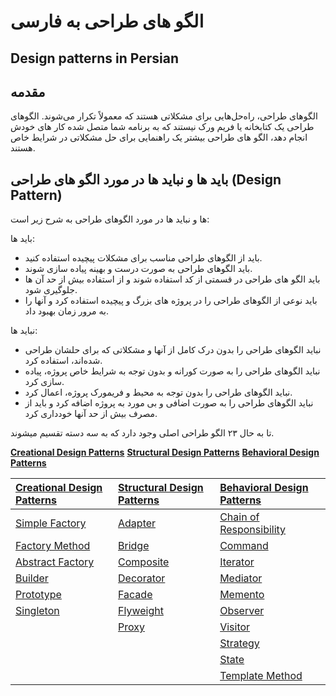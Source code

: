 # الگو های طراحی به فارسی
## Design patterns in Persian
## مقدمه 
الگوهای طراحی، راه‌حل‌هایی برای مشکلاتی هستند که معمولاً تکرار می‌شوند. الگوهای طراحی یک کتابخانه‌ یا فریم ورک نیستند که به برنامه شما متصل شده کار های خودش انجام دهد، الگو های طراحی بیشتر یک راهنمایی برای حل مشکلاتی در شرایط خاص هستند.
## باید ها و نباید ها در مورد الگو های طراحی (Design Pattern)

ها و نباید ها در مورد الگوهای طراحی به شرح زیر است:

باید ها:
- باید از الگوهای طراحی مناسب برای مشکلات پیچیده استفاده کنید.
- باید الگوهای طراحی به صورت درست و بهینه پیاده سازی شوند.
- باید الگو های طراحی در قسمتی از کد استفاده شوند و از استفاده بیش از حد آن ها جلوگیری شود.
- باید نوعی از الگوهای طراحی را در پروژه های بزرگ و پیچیده استفاده کرد و آنها را به مرور زمان بهبود داد.

نباید ها:
- نباید الگوهای طراحی را بدون درک کامل از آنها و مشکلاتی که برای حلشان طراحی شده‌اند، استفاده کرد.
- نباید الگوهای طراحی را به صورت کورانه و بدون توجه به شرایط خاص پروژه، پیاده سازی کرد.
- نباید الگوهای طراحی را بدون توجه به محیط و فریمورک پروژه، اعمال کرد.
- نباید الگوهای طراحی را به صورت اضافی و بی مورد به پروژه اضافه کرد و باید از مصرف بیش از حد آنها خودداری کرد.

تا به حال ۲۳ الگو طراحی اصلی وجود دارد که به سه دسته تقسیم میشوند.

[**Creational Design Patterns**](creational.md) [**Structural Design Patterns**](structural.md) [**Behavioral Design Patterns**](behavioral.md)


|[Creational Design Patterns](creational.md)|[Structural Design Patterns](structural.md)|[Behavioral Design Patterns](behavioral.md)|
|:-|:-|:-|
|[Simple Factory](Creational/simple_factory.md)|[Adapter](Structural/adapter.md)|[Chain of Responsibility](Behavioral/chain_of_responsibility.md)|
|[Factory Method](Creational/factory_method.md)|[Bridge](Structural/bridge.md)|[Command](Behavioral/command.md)|
|[Abstract Factory](Creational/abstract_factory.md)|[Composite](Structural/composite.md)|[Iterator](Behavioral/iterator.md)|
|[Builder](Creational/builder.md)|[Decorator](Structural/decorator.md)|[Mediator](Behavioral/mediator.md)|
|[Prototype](Creational/prototype.md)|[Facade](Structural/facade.md)|[Memento](Behavioral/memento.md)|
|[Singleton](Creational/singleton.md)|[Flyweight](Structural/flyweight.md)|[Observer](Behavioral/observer.md)|
||[Proxy](Structural/proxy.md)|[Visitor](Behavioral/visitor.md)|
|||[Strategy](Behavioral/strategy.md)|
|||[State](Behavioral/state.md)|
|||[Template Method](Behavioral/template_method.md)|
